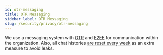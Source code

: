 ```yaml
---
id: otr-messaging
title: OTR Messaging
sidebar_label: OTR Messaging
slug: /security/privacy/otr-messaging
---
```


We use a messaging system with
[OTR](https://en.wikipedia.org/wiki/Off-the-Record_Messaging)
and [E2EE](https://en.wikipedia.org/wiki/End-to-end_encryption)
for communication within the organization.
Also,
all chat histories
[are reset every week](https://fluidattacks.com/products/rules/list/183/)
as an extra measure to avoid leaks.
